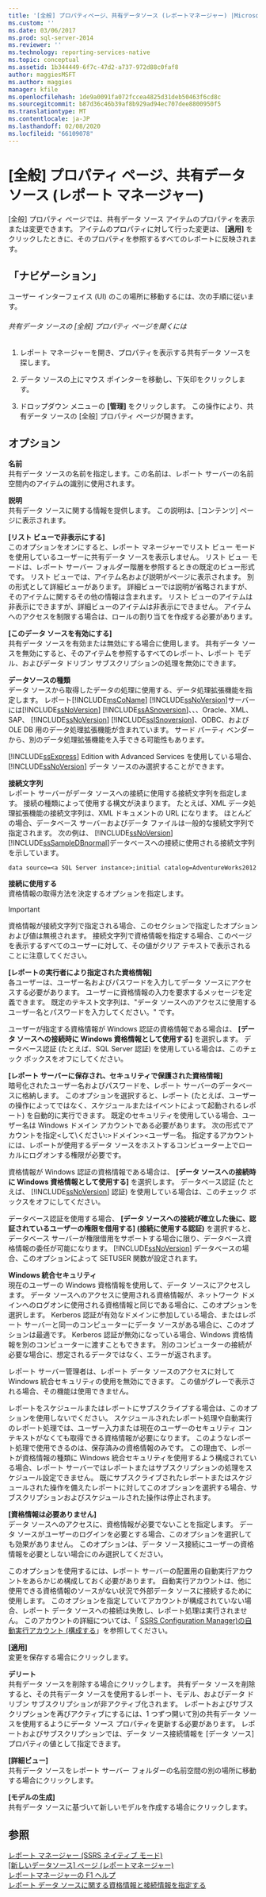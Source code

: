 ```yaml
---
title: '[全般] プロパティページ、共有データソース (レポートマネージャー) |Microsoft Docs'
ms.custom: ''
ms.date: 03/06/2017
ms.prod: sql-server-2014
ms.reviewer: ''
ms.technology: reporting-services-native
ms.topic: conceptual
ms.assetid: 1b344449-6f7c-47d2-a737-972d88c0faf8
author: maggiesMSFT
ms.author: maggies
manager: kfile
ms.openlocfilehash: 1de9a0091fa072fccea4825d31deb50463f6cd8c
ms.sourcegitcommit: b87d36c46b39af8b929ad94ec707dee8800950f5
ms.translationtype: MT
ms.contentlocale: ja-JP
ms.lasthandoff: 02/08/2020
ms.locfileid: "66109078"
---
```

# <a name="general-properties-page-shared-data-sources-report-manager"></a>[全般] プロパティ ページ、共有データ ソース (レポート マネージャー)
  [全般] プロパティ ページでは、共有データ ソース アイテムのプロパティを表示または変更できます。 アイテムのプロパティに対して行った変更は、 **[適用]** をクリックしたときに、そのプロパティを参照するすべてのレポートに反映されます。  
  
## <a name="navigation"></a>「ナビゲーション」  
 ユーザー インターフェイス (UI) のこの場所に移動するには、次の手順に従います。  
  
###### <a name="to-open-the-general-properties-page-for-a-shared-data-source"></a>共有データ ソースの [全般] プロパティ ページを開くには  
  
1.  レポート マネージャーを開き、プロパティを表示する共有データ ソースを探します。  
  
2.  データ ソースの上にマウス ポインターを移動し、下矢印をクリックします。  
  
3.  ドロップダウン メニューの **[管理]** をクリックします。 この操作により、共有データ ソースの [全般] プロパティ ページが開きます。  
  
## <a name="options"></a>オプション  
 **名前**  
 共有データ ソースの名前を指定します。この名前は、レポート サーバーの名前空間内のアイテムの識別に使用されます。  
  
 **説明**  
 共有データ ソースに関する情報を提供します。 この説明は、[コンテンツ] ページに表示されます。  
  
 **[リスト ビューで非表示にする]**  
 このオプションをオンにすると、レポート マネージャーでリスト ビュー モードを使用しているユーザーに共有データ ソースを表示しません。 リスト ビュー モードは、レポート サーバー フォルダー階層を参照するときの既定のビュー形式です。 リスト ビューでは、アイテム名および説明がページに表示されます。 別の形式として詳細ビューがあります。 詳細ビューでは説明が省略されますが、そのアイテムに関するその他の情報は含まれます。 リスト ビューのアイテムは非表示にできますが、詳細ビューのアイテムは非表示にできません。 アイテムへのアクセスを制限する場合は、ロールの割り当てを作成する必要があります。  
  
 **[このデータ ソースを有効にする]**  
 共有データ ソースを有効または無効にする場合に使用します。 共有データ ソースを無効にすると、そのアイテムを参照するすべてのレポート、レポート モデル、およびデータ ドリブン サブスクリプションの処理を無効にできます。  
  
 **データソースの種類**  
 データ ソースから取得したデータの処理に使用する、データ処理拡張機能を指定します。 レポート[!INCLUDE[msCoName](../includes/msconame-md.md)] [!INCLUDE[ssNoVersion](../includes/ssnoversion-md.md)]サーバーには[!INCLUDE[ssNoVersion](../includes/ssnoversion-md.md)] [!INCLUDE[ssASnoversion](../includes/ssasnoversion-md.md)]、、、Oracle、XML、SAP、 [!INCLUDE[ssNoVersion](../includes/ssnoversion-md.md)] [!INCLUDE[ssISnoversion](../includes/ssisnoversion-md.md)]、ODBC、および OLE DB 用のデータ処理拡張機能が含まれています。 サード パーティ ベンダーから、別のデータ処理拡張機能を入手できる可能性もあります。  
  
 
  [!INCLUDE[ssExpress](../includes/ssexpress-md.md)] Edition with Advanced Services を使用している場合、 [!INCLUDE[ssNoVersion](../includes/ssnoversion-md.md)] データ ソースのみ選択することができます。  
  
 **接続文字列**  
 レポート サーバーがデータ ソースへの接続に使用する接続文字列を指定します。 接続の種類によって使用する構文が決まります。 たとえば、XML データ処理拡張機能の接続文字列は、XML ドキュメントの URL になります。 ほとんどの場合、データベース サーバーおよびデータ ファイルは一般的な接続文字列で指定されます。 次の例は、 [!INCLUDE[ssNoVersion](../includes/ssnoversion-md.md)] [!INCLUDE[ssSampleDBnormal](../includes/sssampledbnormal-md.md)]データベースへの接続に使用される接続文字列を示しています。  
  
```  
data source=<a SQL Server instance>;initial catalog=AdventureWorks2012  
```  
  
 **接続に使用する**  
 資格情報の取得方法を決定するオプションを指定します。  
  
> [!IMPORTANT]  
>  資格情報が接続文字列で指定される場合、このセクションで指定したオプションおよび値は無視されます。 接続文字列で資格情報を指定する場合、このページを表示するすべてのユーザーに対して、その値がクリア テキストで表示されることに注意してください。  
  
 **[レポートの実行者により指定された資格情報]**  
 各ユーザーは、ユーザー名およびパスワードを入力してデータ ソースにアクセスする必要があります。 ユーザーに資格情報の入力を要求するメッセージを定義できます。 既定のテキスト文字列は、"データ ソースへのアクセスに使用するユーザー名とパスワードを入力してください。" です。  
  
 ユーザーが指定する資格情報が Windows 認証の資格情報である場合は、 **[データ ソースへの接続時に Windows 資格情報として使用する]** を選択します。 データベース認証 (たとえば、SQL Server 認証) を使用している場合は、このチェック ボックスをオフにしてください。  
  
 **[レポート サーバーに保存され、セキュリティで保護された資格情報]**  
 暗号化されたユーザー名およびパスワードを、レポート サーバーのデータベースに格納します。 このオプションを選択すると、レポート (たとえば、ユーザーの操作によってではなく、スケジュールまたはイベントによって起動されるレポート) を自動的に実行できます。 既定のセキュリティを使用している場合、ユーザー名は Windows ドメイン アカウントである必要があります。 次の形式でアカウントを指定\<して\\ください:\>ドメイン><ユーザー名。 指定するアカウントには、レポートが使用するデータ ソースをホストするコンピューター上でローカルにログオンする権限が必要です。  
  
 資格情報が Windows 認証の資格情報である場合は、 **[データ ソースへの接続時に Windows 資格情報として使用する]** を選択します。 データベース認証 (たとえば、 [!INCLUDE[ssNoVersion](../includes/ssnoversion-md.md)] 認証) を使用している場合は、このチェック ボックスをオフにしてください。  
  
 データベース認証を使用する場合、 **[データ ソースへの接続が確立した後に、認証されているユーザーの権限を借用する] (接続に使用する認証)** を選択すると、データベース サーバーが権限借用をサポートする場合に限り、データベース資格情報の委任が可能になります。 
  [!INCLUDE[ssNoVersion](../includes/ssnoversion-md.md)] データベースの場合、このオプションによって SETUSER 関数が設定されます。  
  
 **Windows 統合セキュリティ**  
 現在のユーザーの Windows 資格情報を使用して、データ ソースにアクセスします。 データ ソースへのアクセスに使用される資格情報が、ネットワーク ドメインへのログオンに使用される資格情報と同じである場合に、このオプションを選択します。 Kerberos 認証が有効なドメインに参加している場合、またはレポート サーバーと同一のコンピューターにデータ ソースがある場合に、このオプションは最適です。 Kerberos 認証が無効になっている場合、Windows 資格情報を別のコンピューターに渡すこともできます。 別のコンピューターの接続が必要な場合に、想定されるデータではなく、エラーが返されます。  
  
 レポート サーバー管理者は、レポート データ ソースのアクセスに対して Windows 統合セキュリティの使用を無効にできます。 この値がグレーで表示される場合、その機能は使用できません。  
  
 レポートをスケジュールまたはレポートにサブスクライブする場合は、このオプションを使用しないでください。 スケジュールされたレポート処理や自動実行のレポート処理では、ユーザー入力または現在のユーザーのセキュリティ コンテキストがなくても取得できる資格情報が必要になります。 このようなレポート処理で使用できるのは、保存済みの資格情報のみです。 この理由で、レポートが資格情報の種類に Windows 統合セキュリティを使用するよう構成されている場合、レポート サーバーではレポートまたはサブスクリプションの処理をスケジュール設定できません。 既にサブスクライブされたレポートまたはスケジュールされた操作を備えたレポートに対してこのオプションを選択する場合、サブスクリプションおよびスケジュールされた操作は停止されます。  
  
 **[資格情報は必要ありません]**  
 データ ソースへのアクセスに、資格情報が必要でないことを指定します。 データ ソースがユーザーのログインを必要とする場合、このオプションを選択しても効果がありません。 このオプションは、データ ソース接続にユーザーの資格情報を必要としない場合にのみ選択してください。  
  
 このオプションを使用するには、レポート サーバーの配置用の自動実行アカウントをあらかじめ構成しておく必要があります。 自動実行アカウントは、他に使用できる資格情報のソースがない状況で外部データ ソースに接続するために使用します。 このオプションを指定していてアカウントが構成されていない場合、レポート データ ソースへの接続は失敗し、レポート処理は実行されません。 このアカウントの詳細については、「 [SSRS Configuration Manager&#41;の自動実行アカウント &#40;構成する](install-windows/configure-the-unattended-execution-account-ssrs-configuration-manager.md)」を参照してください。  
  
 **[適用]**  
 変更を保存する場合にクリックします。  
  
 **デリート**  
 共有データ ソースを削除する場合にクリックします。 共有データ ソースを削除すると、その共有データ ソースを使用するレポート、モデル、およびデータ ドリブン サブスクリプションが非アクティブ化されます。 レポートおよびサブスクリプションを再びアクティブにするには、1 つずつ開いて別の共有データ ソースを使用するようにデータ ソース プロパティを更新する必要があります。 レポートおよびサブスクリプションでは、データ ソース接続情報を [データ ソース] プロパティの値として指定できます。  
  
 **[詳細ビュー]**  
 共有データ ソースをレポート サーバー フォルダーの名前空間の別の場所に移動する場合にクリックします。  
  
 **[モデルの生成]**  
 共有データ ソースに基づいて新しいモデルを作成する場合にクリックします。  
  
## <a name="see-also"></a>参照  
 [レポート マネージャー &#40;SSRS ネイティブ モード&#41;](../../2014/reporting-services/report-manager-ssrs-native-mode.md)   
 [[新しいデータソース] ページ &#40;レポートマネージャー&#41;](../../2014/reporting-services/new-data-source-page-report-manager.md)   
 [レポートマネージャーの F1 ヘルプ](../../2014/reporting-services/report-manager-f1-help.md)   
 [レポート データ ソースに関する資格情報と接続情報を指定する](report-data/specify-credential-and-connection-information-for-report-data-sources.md)  
  
  
